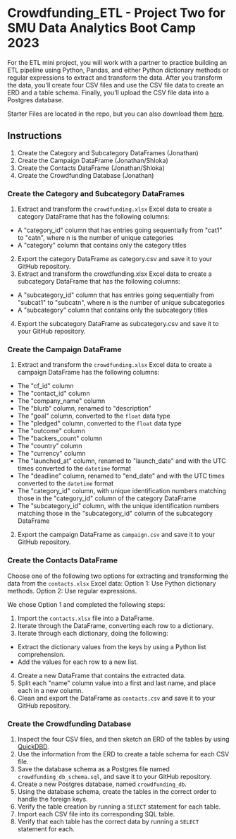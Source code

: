 # Crowdfunding_ETL - Project Two for SMU Data Analytics Boot Camp 2023

For the ETL mini project, you will work with a partner to practice building an ETL pipeline using Python, Pandas, and either Python dictionary methods or regular expressions to extract and transform the data. After you transform the data, you'll create four CSV files and use the CSV file data to create an ERD and a table schema. Finally, you’ll upload the CSV file data into a Postgres database.

Starter Files are located in the repo, but you can also download them [here](https://static.bc-edx.com/data/dl-1-2/m13/lms/starter/Starter_Files.zip).

## Instructions
1. Create the Category and Subcategory DataFrames (Jonathan)
2. Create the Campaign DataFrame (Jonathan/Shloka)
3. Create the Contacts DataFrame (Jonathan/Shloka)
4. Create the Crowdfunding Database (Jonathan)

### Create the Category and Subcategory DataFrames
1. Extract and transform the `crowdfunding.xlsx` Excel data to create a category DataFrame that has the following columns:
- A "category_id" column that has entries going sequentially from "cat1" to "catn", where n is the number of unique categories
- A "category" column that contains only the category titles
  
2. Export the category DataFrame as category.csv and save it to your GitHub repository.
3. Extract and transform the crowdfunding.xlsx Excel data to create a subcategory DataFrame that has the following columns:
- A "subcategory_id" column that has entries going sequentially from "subcat1" to "subcatn", where n is the number of unique subcategories
- A "subcategory" column that contains only the subcategory titles
  
4. Export the subcategory DataFrame as subcategory.csv and save it to your GitHub repository.

### Create the Campaign DataFrame
1. Extract and transform the `crowdfunding.xlsx` Excel data to create a campaign DataFrame has the following columns:
- The "cf_id" column
- The "contact_id" column
- The "company_name" column
- The "blurb" column, renamed to "description"
- The "goal" column, converted to the `float` data type
- The "pledged" column, converted to the `float` data type
- The "outcome" column
- The "backers_count" column
- The "country" column
- The "currency" column
- The "launched_at" column, renamed to "launch_date" and with the UTC times converted to the `datetime` format
- The "deadline" column, renamed to "end_date" and with the UTC times converted to the `datetime` format
- The "category_id" column, with unique identification numbers matching those in the "category_id" column of the category DataFrame
- The "subcategory_id" column, with the unique identification numbers matching those in the "subcategory_id" column of the subcategory DataFrame

2. Export the campaign DataFrame as `campaign.csv` and save it to your GitHub repository.

### Create the Contacts DataFrame
Choose one of the following two options for extracting and transforming the data from the `contacts.xlsx` Excel data:
Option 1: Use Python dictionary methods.
Option 2: Use regular expressions.

We chose Option 1 and completed the following steps:

1. Import the `contacts.xlsx` file into a DataFrame.
2. Iterate through the DataFrame, converting each row to a dictionary.
3. Iterate through each dictionary, doing the following:
- Extract the dictionary values from the keys by using a Python list comprehension.
- Add the values for each row to a new list.
  
4. Create a new DataFrame that contains the extracted data.
5. Split each "name" column value into a first and last name, and place each in a new column.
6. Clean and export the DataFrame as `contacts.csv` and save it to your GitHub repository.

### Create the Crowdfunding Database
1. Inspect the four CSV files, and then sketch an ERD of the tables by using [QuickDBD](http://www.quickdatabasediagrams.com/).
2. Use the information from the ERD to create a table schema for each CSV file.
3. Save the database schema as a Postgres file named `crowdfunding_db_schema.sql`, and save it to your GitHub repository.
4. Create a new Postgres database, named `crowdfunding_db`.
5. Using the database schema, create the tables in the correct order to handle the foreign keys.
6. Verify the table creation by running a `SELECT` statement for each table.
7. Import each CSV file into its corresponding SQL table.
8. Verify that each table has the correct data by running a `SELECT` statement for each.


